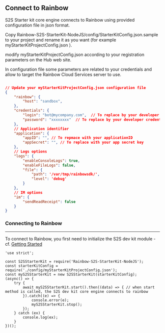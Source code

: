 ## Connect to Rainbow

S2S Starter kit core engine connects to Rainbow using provided configuration file in json format.

Copy Rainbow-S2S-StarterKit-NodeJS/config/StarterKitConfig.json.sample to your project and rename it as you want (for example myStarterKitProjectConfig.json ).

modify myStarterKitProjectConfig.json according to your registration parameters on the Hub web site.

In configuration file some parameters are related to your credentials and allow to target the Rainbow Cloud Services server to use.

```json

// Update your myStarterKitProjectConfig.json configuration file
{
    "rainbow": {
        "host": "sandbox",
    },
    "credentials": {
        "login": "bot@mycompany.com",  // To replace by your developer credendials
        "password": "xxxxxxxx"  // To replace by your developer credentials
    },
    // Application identifier
    "application": {
        "appID": "", // To repmace with your applicationID
        "appSecret": "", // To replace with your app secret key
    },
    // Logs options
    "logs": {
        "enableConsoleLogs": true,
        "enableFileLogs": false,
        "file": {
            "path": '/var/tmp/rainbowsdk/',
            "level": 'debug'
        }
    },
    // IM options
    "im": {
        "sendReadReceipt": false
    }
}
```

### Connecting to Rainbow
---
To connect to Rainbow, you first need to initialize the S2S dev kit module - cf. [Getting Started](/#/documentation/doc/sdk/s2s-dev-kit/guides/Getting_Started)
```
'use strict';

const S2SStarterKit = require('Rainbow-S2S-StarterKit-NodeJS');
const starterKitConfig = require('./config/myStarterKitProjectConfig.json');
const myS2SStarterKit = new S2SStarterKit(starterKitConfig);
(async() => {
    try {
        await myS2SStarterKit.start().then((data) => { // when start method is called, the S2S dev kit core engine connects to rainbow 
        }).catch((e) => {
            console.error(e);
            myS2SStarterKit.stop();
        });
    } catch (ex) {
        console.log(ex);
    }
})();
```

